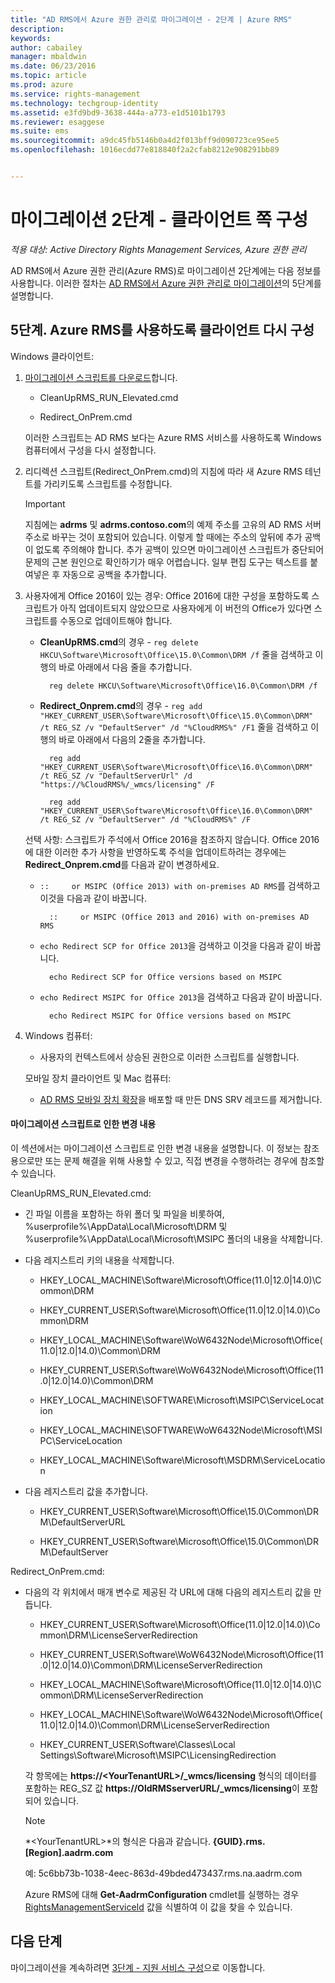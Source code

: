 ```yaml
---
title: "AD RMS에서 Azure 권한 관리로 마이그레이션 - 2단계 | Azure RMS"
description: 
keywords: 
author: cabailey
manager: mbaldwin
ms.date: 06/23/2016
ms.topic: article
ms.prod: azure
ms.service: rights-management
ms.technology: techgroup-identity
ms.assetid: e3fd9bd9-3638-444a-a773-e1d5101b1793
ms.reviewer: esaggese
ms.suite: ems
ms.sourcegitcommit: a9dc45fb5146b0a4d2f013bff9d090723ce95ee5
ms.openlocfilehash: 1016ecdd77e818840f2a2cfab8212e908291bb89


---
```

# 마이그레이션 2단계 - 클라이언트 쪽 구성

*적용 대상: Active Directory Rights Management Services, Azure 권한 관리*

AD RMS에서 Azure 권한 관리(Azure RMS)로 마이그레이션 2단계에는 다음 정보를 사용합니다. 이러한 절차는 [AD RMS에서 Azure 권한 관리로 마이그레이션](migrate-from-ad-rms-to-azure-rms.md)의 5단계를 설명합니다.


## 5단계. Azure RMS를 사용하도록 클라이언트 다시 구성
Windows 클라이언트:

1.  [마이그레이션 스크립트를 다운로드](http://go.microsoft.com/fwlink/?LinkId=524619)합니다.

    -   CleanUpRMS_RUN_Elevated.cmd

    -   Redirect_OnPrem.cmd

    이러한 스크립트는 AD RMS 보다는 Azure RMS 서비스를 사용하도록 Windows 컴퓨터에서 구성을 다시 설정합니다.

2.  리디렉션 스크립트(Redirect_OnPrem.cmd)의 지침에 따라 새 Azure RMS 테넌트를 가리키도록 스크립트를 수정합니다.

    > [!IMPORTANT]
    > 지침에는 **adrms** 및 **adrms.contoso.com**의 예제 주소를 고유의 AD RMS 서버 주소로 바꾸는 것이 포함되어 있습니다. 이렇게 할 때에는 주소의 앞뒤에 추가 공백이 없도록 주의해야 합니다. 추가 공백이 있으면 마이그레이션 스크립트가 중단되어 문제의 근본 원인으로 확인하기가 매우 어렵습니다. 일부 편집 도구는 텍스트를 붙여넣은 후 자동으로 공백을 추가합니다.

3. 사용자에게 Office 2016이 있는 경우: Office 2016에 대한 구성을 포함하도록 스크립트가 아직 업데이트되지 않았으므로 사용자에게 이 버전의 Office가 있다면 스크립트를 수동으로 업데이트해야 합니다.

    - **CleanUpRMS.cmd**의 경우 - `reg delete HKCU\Software\Microsoft\Office\15.0\Common\DRM /f` 줄을 검색하고 이 행의 바로 아래에서 다음 줄을 추가합니다.

            reg delete HKCU\Software\Microsoft\Office\16.0\Common\DRM /f

    - **Redirect_Onprem.cmd**의 경우 - `reg add "HKEY_CURRENT_USER\Software\Microsoft\Office\15.0\Common\DRM" /t REG_SZ /v "DefaultServer" /d "%CloudRMS%" /F1` 줄을 검색하고 이 행의 바로 아래에서 다음의 2줄을 추가합니다.

            reg add "HKEY_CURRENT_USER\Software\Microsoft\Office\16.0\Common\DRM" /t REG_SZ /v "DefaultServerUrl" /d "https://%CloudRMS%/_wmcs/licensing" /F 

            reg add "HKEY_CURRENT_USER\Software\Microsoft\Office\16.0\Common\DRM" /t REG_SZ /v "DefaultServer" /d "%CloudRMS%" /F

    선택 사항: 스크립트가 주석에서 Office 2016을 참조하지 않습니다. Office 2016에 대한 이러한 추가 사항을 반영하도록 주석을 업데이트하려는 경우에는 **Redirect_Onprem.cmd**를 다음과 같이 변경하세요.

    - `::     or MSIPC (Office 2013) with on-premises AD RMS`를 검색하고 이것을 다음과 같이 바꿉니다.
    
            ::     or MSIPC (Office 2013 and 2016) with on-premises AD RMS

    - `echo Redirect SCP for Office 2013`을 검색하고 이것을 다음과 같이 바꿉니다.
    
            echo Redirect SCP for Office versions based on MSIPC

    - `echo Redirect MSIPC for Office 2013`을 검색하고 다음과 같이 바꿉니다.
    
            echo Redirect MSIPC for Office versions based on MSIPC

4.  Windows 컴퓨터:

    - 사용자의 컨텍스트에서 상승된 권한으로 이러한 스크립트를 실행합니다.

    모바일 장치 클라이언트 및 Mac 컴퓨터:

    -  [AD RMS 모바일 장치 확장](http://technet.microsoft.com/library/dn673574.aspx)을 배포할 때 만든 DNS SRV 레코드를 제거합니다.

#### 마이그레이션 스크립트로 인한 변경 내용
이 섹션에서는 마이그레이션 스크립트로 인한 변경 내용을 설명합니다. 이 정보는 참조용으로만 또는 문제 해결을 위해 사용할 수 있고, 직접 변경을 수행하려는 경우에 참조할 수 있습니다.

CleanUpRMS_RUN_Elevated.cmd:

-   긴 파일 이름을 포함하는 하위 폴더 및 파일을 비롯하여, %userprofile%\AppData\Local\Microsoft\DRM 및 %userprofile%\AppData\Local\Microsoft\MSIPC 폴더의 내용을 삭제합니다.

-   다음 레지스트리 키의 내용을 삭제합니다.

    -   HKEY_LOCAL_MACHINE\Software\Microsoft\Office\(11.0|12.0|14.0)\Common\DRM

    -   HKEY_CURRENT_USER\Software\Microsoft\Office\(11.0|12.0|14.0)\Common\DRM

    -   HKEY_LOCAL_MACHINE\Software\WoW6432Node\Microsoft\Office\(11.0|12.0|14.0)\Common\DRM

    -   HKEY_CURRENT_USER\Software\WoW6432Node\Microsoft\Office\(11.0|12.0|14.0)\Common\DRM

    -   HKEY_LOCAL_MACHINE\SOFTWARE\Microsoft\MSIPC\ServiceLocation

    -   HKEY_LOCAL_MACHINE\SOFTWARE\WoW6432Node\Microsoft\MSIPC\ServiceLocation

    -   HKEY_LOCAL_MACHINE\Software\Microsoft\MSDRM\ServiceLocation

-   다음 레지스트리 값을 추가합니다.

    -   HKEY_CURRENT_USER\Software\Microsoft\Office\15.0\Common\DRM\DefaultServerURL

    -   HKEY_CURRENT_USER\Software\Microsoft\Office\15.0\Common\DRM\DefaultServer

Redirect_OnPrem.cmd:

-   다음의 각 위치에서 매개 변수로 제공된 각 URL에 대해 다음의 레지스트리 값을 만듭니다.

    -   HKEY_CURRENT_USER\Software\Microsoft\Office\(11.0|12.0|14.0)\Common\DRM\LicenseServerRedirection

    -   HKEY_CURRENT_USER\Software\WoW6432Node\Microsoft\Office\(11.0|12.0|14.0)\Common\DRM\LicenseServerRedirection

    -   HKEY_LOCAL_MACHINE\Software\Microsoft\Office\(11.0|12.0|14.0)\Common\DRM\LicenseServerRedirection

    -   HKEY_LOCAL_MACHINE\Software\WoW6432Node\Microsoft\Office\(11.0|12.0|14.0)\Common\DRM\LicenseServerRedirection

    -   HKEY_CURRENT_USER\Software\Classes\Local Settings\Software\Microsoft\MSIPC\LicensingRedirection

    각 항목에는 **https://&lt;YourTenantURL&gt;/_wmcs/licensing** 형식의 데이터를 포함하는 REG_SZ 값 **https://OldRMSserverURL/_wmcs/licensing**이 포함되어 있습니다.

    > [!NOTE]
    > *&lt;YourTenantURL&gt;*의 형식은 다음과 같습니다. **{GUID}.rms.[Region].aadrm.com**
    > 
    > 예: 5c6bb73b-1038-4eec-863d-49bded473437.rms.na.aadrm.com
    > 
    > Azure RMS에 대해 **Get-AadrmConfiguration** cmdlet를 실행하는 경우 [RightsManagementServiceId](http://msdn.microsoft.com/library/windowsazure/dn629410.aspx) 값을 식별하여 이 값을 찾을 수 있습니다.


## 다음 단계
마이그레이션을 계속하려면 [3단계 - 지원 서비스 구성](migrate-from-ad-rms-phase3.md)으로 이동합니다.


<!--HONumber=Jun16_HO4-->



